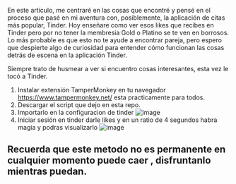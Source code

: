En este artículo, me centraré en las cosas que encontré y pensé en el proceso que pasé en mi aventura con, posiblemente, la aplicación de citas más popular, Tinder.
Hoy enseñare como ver esos likes que recibes en Tinder pero por no tener la membresia Gold  o Platino se te ven en borrosos.
Lo más probable es que esto no te ayude a encontrar pareja, pero espero que despierte algo de curiosidad para entender cómo funcionan las cosas detrás de escena en la aplicación Tinder.

Siempre trato de husmear a ver si encuentro cosas interesantes, esta vez le tocó a Tinder.


1) Instalar extensión TamperMonkey en tu navegador https://www.tampermonkey.net/ esta practicamente para todos.
2) Descargar el script que dejo en esta repo.
3) Importarlo en la configuracion de tinder ![image](https://user-images.githubusercontent.com/17550010/157151777-7695bb33-de63-4993-b814-c02d3cedf5c8.png)
4) Iniciar sesión en tinder darle likes y en un ratio de 4 segundos habra magia y podras visualizarlo ![image](https://user-images.githubusercontent.com/17550010/157151861-8ffe7036-ccfe-40de-9dd8-2637a50ba6f3.png)



<h2>Recuerda que este metodo no es permanente en cualquier momento puede caer , disfruntanlo mientras puedan.</h2>


